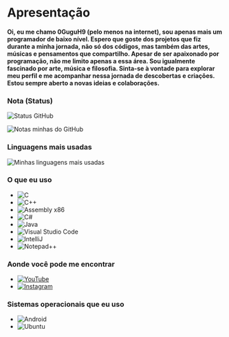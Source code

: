 # Apresentação
**Oi, eu me chamo 0GuguH9 (pelo menos na internet), sou apenas mais um programador de baixo nível. Espero que goste dos projetos que fiz durante a minha jornada, não só dos códigos, mas também das artes, músicas e pensamentos que compartilho. Apesar de ser apaixonado por programação, não me limito apenas a essa área. Sou igualmente fascinado por arte, música e filosofia. Sinta-se à vontade para explorar meu perfil e me acompanhar nessa jornada de descobertas e criações. Estou sempre aberto a novas ideias e colaborações.**

### Nota (Status)

![Status GitHub](http://github-readme-streak-stats.herokuapp.com?user=0GuguH9&theme=transparent&locale=pt-br)

![Notas minhas do GitHub](https://github-readme-stats.vercel.app/api?username=0GuguH9&show_icons=true&theme=transparent&locale=pt-br&custom_title=Meus%20status)

### Linguagens mais usadas

![Minhas linguagens mais usadas](https://github-readme-stats.vercel.app/api/top-langs/?username=0GuguH9&theme=transparent&locale=pt-br&layout=donut)

### O que eu uso

* ![C](https://img.shields.io/badge/C-00599C?style=for-the-badge&logo=c&logoColor=white)
* ![C++](https://img.shields.io/badge/C%2B%2B-00599C?style=for-the-badge&logo=c%2B%2B&logoColor=white)
* ![Assembly x86](https://img.shields.io/badge/_-ASM-6E4C13.svg?style=for-the-badge)
* ![C#](https://res.cloudinary.com/practicaldev/image/fetch/s--jI4D6kUn--/c_limit%2Cf_auto%2Cfl_progressive%2Cq_auto%2Cw_880/https://img.shields.io/badge/C%2523-239120%3Fstyle%3Dfor-the-badge%26logo%3Dc-sharp%26logoColor%3Dwhite)
* ![Java](https://img.shields.io/badge/Java-ED8B00?style=for-the-badge&logo=openjdk&logoColor=white)
* ![Visual Studio Code](https://img.shields.io/badge/Visual_Studio_Code-0078D4?style=for-the-badge&logo=visual%20studio%20code&logoColor=white)
* ![IntelliJ](https://img.shields.io/badge/IntelliJ_IDEA-000000.svg?style=for-the-badge&logo=intellij-idea&logoColor=white)
* ![Notepad++](https://img.shields.io/badge/Notepad++-90E59A.svg?style=for-the-badge&logo=notepad%2B%2B&logoColor=black)

### Aonde você pode me encontrar

* [![YouTube](https://img.shields.io/badge/YouTube-FF0000?style=for-the-badge&logo=youtube&logoColor=white)](https://youtube.com/@0GuguH9)
* [![Instagram](https://img.shields.io/badge/Instagram-E4405F?style=for-the-badge&logo=instagram&logoColor=white)](https://instagram.com/gugu_h_?igshid=ZDdkNTZiNTM=)

### Sistemas operacionais que eu uso

* ![Android](https://img.shields.io/badge/Android-3DDC84?style=for-the-badge&logo=android&logoColor=white)
* ![Ubuntu](https://img.shields.io/badge/Ubuntu-E95420?style=for-the-badge&logo=ubuntu&logoColor=white)
